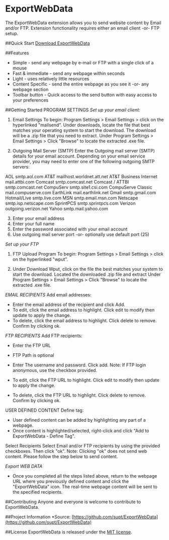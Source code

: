 # ExportWebData
The ExportWebData extension allows you to send website content by Email and/or FTP. Extension functionality requires either an email client -or- FTP setup.

##Quick Start
[Download ExportWebData](https://github.com/supt/ExportWebData/downloads)

##Features
* Simple - send any webpage by e-mail or FTP with a single click of a mouse
* Fast & immediate - send any webpage within seconds
* Light - uses relatively little resources
* Content Specific - send the entire webpage as you see it -or- any webpage section
* Toolbar button - Quick access to the send button with easy access to your preferences

##Getting Started
PROGRAM SETTINGS
*Set up your email client:*
1. Email Settings
To begin: Program Settings > Email Settings > click on the hyperlinked "mailsend".
Under downloads, locate the file that best matches your operating system to start the download.
The download will be a .zip file that you need to extract.
Under Program Settings > Email Settings > Click "Browse" to locate the extracted .exe file.

2. Outgoing Mail Server (SMTP)
Enter the Outgoing mail server (SMTP) details for your email account. Depending on your email service provider, you may need to enter one of the following outgoing SMTP servers:

AOL smtp.aol.com
AT&T mailhost.worldnet.att.net
AT&T Business Internet mail.attbi.com
Comcast smtp.comcast.net
Comcast / ATTBI smtp.comcast.net
CompuServ smtp.site1.csi.com
CompuServe Classic mail.compuserve.com
EarthLink mail.earthlink.net
Gmail smtp.gmail.com
Hotmail/Live smtp.live.com
MSN smtp.email.msn.com
Netscape smtp.isp.netscape.com
SprintPCS smtp.sprintpcs.com
Verizon outgoing.verizon.net
Yahoo smtp.mail.yahoo.com

3. Enter your email address
4. Enter your full name
5. Enter the password associated with your email account
5. Use outgoing mail server port -or- optionally use default port (25)

*Set up your FTP*
1. FTP Upload Program
To begin: Program Settings > Email Settings > click on the hyperlinked "wput".

2. Under Download Wput, click on the file the best matches your system to start the download.
Located the downloaded .zip file and extract
Under Program Settings > Email Settings > Click "Browse" to locate the extracted .exe file.

*EMAIL RECIPIENTS*
Add email addresses:
- Enter the email address of the recipient and click Add.
- To edit, click the email address to highlight. Click edit to modify then update to apply the change.
- To delete, click the email address to highlight. Click delete to remove. Confirm by clicking ok.

*FTP RECIPIENTS*
Add FTP recipients:
- Enter the FTP URL
- FTP Path is optional
- Enter The username and password. Click add.
Note: If FTP login anonymous, use the checkbox provided.

- To edit, click the FTP URL to highlight. Click edit to modify then update to apply the change.
- To delete, click the FTP URL to highlight. Click delete to remove. Confirm by clicking ok.

USER DEFINED CONTENT
Define tag:
- User defined content can be added by highlighting any part of a webpage.
- Once content is highlighted/selected, right-click and click "Add to ExportWebData - Define Tag".

Select Recipients
Select Email and/or FTP recipients by using the provided checkboxes. Then click "ok".
Note: Clicking "ok" does not send web content. Please follow the step below to send content.

*Export WEB DATA*
- Once you completed all the steps listed above, return to the webpage URL where you previously defined content and click the "ExportWebData" icon. The real-time webpage content will be sent to the specified recipients.

##Contributing
Anyone and everyone is welcome to contribute to ExportWebData.

##Project Information
*Source: [https://github.com/supt/ExportWebData](https://github.com/supt/ExportWebData)

##License
ExportWebData is released under the [MIT license](http://www.opensource.org/licenses/mit-license.php).